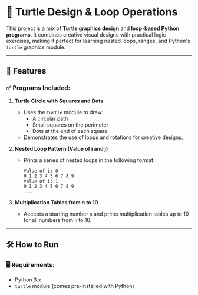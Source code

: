 # 🐢 Turtle Design & Loop Operations

This project is a mix of **Turtle graphics design** and **loop-based Python programs**. It combines creative visual designs with practical logic exercises, making it perfect for learning nested loops, ranges, and Python's `turtle` graphics module.

---

## 📌 Features

### ✅ Programs Included:

1. **Turtle Circle with Squares and Dots**
   - Uses the `turtle` module to draw:
     - A circular path
     - Small squares on the perimeter
     - Dots at the end of each square
   - Demonstrates the use of loops and rotations for creative designs.

2. **Nested Loop Pattern (Value of i and j)**
   - Prints a series of nested loops in the following format:
     ```
     Value of i: 0
     0 1 2 3 4 5 6 7 8 9
     Value of i: 1
     0 1 2 3 4 5 6 7 8 9
     ...
     ```

3. **Multiplication Tables from n to 10**
   - Accepts a starting number `n` and prints multiplication tables up to 10 for all numbers from `n` to 10.

---

## 🛠 How to Run

### 🖥 Requirements:
- Python 3.x
- `turtle` module (comes pre-installed with Python)
